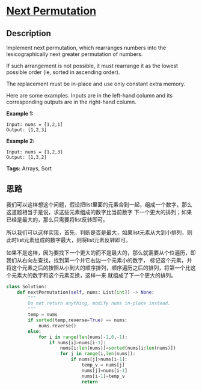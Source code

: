 # [Next Permutation][title]

## Description

Implement next permutation, which rearranges numbers into the lexicographically next greater permutation of numbers.

If such arrangement is not possible, it must rearrange it as the lowest possible order (ie, sorted in ascending order).

The replacement must be in-place and use only constant extra memory.

Here are some examples. Inputs are in the left-hand column and its corresponding outputs are in the right-hand column.

**Example 1:**

```
Input: nums = [3,2,1]
Output: [1,2,3]
```

**Example 2:**

```
Input: nums = [1,2,3]
Output: [1,3,2]
```

**Tags:** Arrays, Sort


## 思路

我们可以这样想这个问题，假设把list里面的元素合到一起，组成一个数字，那么这道题相当于是说，求这些元素组成的数字比当前数字
下一个更大的排列；如果已经是最大的，那么只需要将list反转即可。

所以我们可以这样实现，首先，判断是否是最大，如果list元素从大到小排列，则此时list元素组成的数字最大，则将list元素反转即可。

如果不是这样，因为要找下一个更大的而不是最大的，那么就需要从个位遍历，即我们从右向左查找，找到第一个并它右边一个元素小的数字，
标记这个元素，并将这个元素之后的按照从小到大的顺序排列，顺序遍历之后的排列，将第一个比这个元素大的数字和这个元素互换，这样一来
就组成了下一个更大的排列。

```python
class Solution:
    def nextPermutation(self, nums: List[int]) -> None:
        """
        Do not return anything, modify nums in-place instead.
        """
        temp = nums
        if sorted(temp,reverse=True) == nums:
            nums.reverse()
        else:
            for i in range(len(nums)-1,0,-1):
                if nums[i]>nums[i-1]:
                    nums[i:len(nums)]=sorted(nums[i:len(nums)])
                    for j in range(i,len(nums)):
                        if nums[j]>nums[i-1]:
                            temp_v = nums[j]
                            nums[j]=nums[i-1]
                            nums[i-1]=temp_v
                            return
              
```


[title]: https://leetcode-cn.com/problems/next-permutation/

